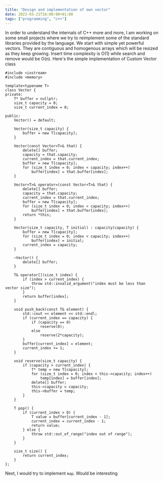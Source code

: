 ```yaml
---
title: "Design and implementation of own vector"
date: 2023-03-21T16:00:00+01:00
tags: ["programming", "c++"]
---
```


In order to understand the internals of C++ more and more, I am working on some small projects where we try to reimplement some of the standard libraries provided by the language. We start with simple yet powerful vectors. They are contiguous and homogenous arrays which will be resized as they keep growing. Insert time complexity is O(1) while search and remove would be O(n). Here's the simple implementation of Custom Vector class

```
#include <iostream>
#include <memory>

template<typename T>
class Vector {
private:
    T* buffer = nullptr;
    size_t capacity = 0;
    size_t current_index = 0;

public:
    Vector() = default;

    Vector(size_t capacity) {
        buffer = new T[capacity];
    }

    Vector(const Vector<T>& that) {
        delete[] buffer;
        capacity = that.capacity;
        current_index = that.current_index;
        buffer = new T[capacity];
        for (size_t index = 0; index < capacity; index++)
            buffer[index] = that.buffer[index];
    }

    Vector<T>& operator=(const Vector<T>& that) {
        delete[] buffer;
        capacity = that.capacity;
        current_index = that.current_index;
        buffer = new T[capacity];
        for (size_t index = 0; index < capacity; index++)
            buffer[index] = that.buffer[index];
        return *this;
    }

    Vector(size_t capacity, T initial) : capacity(capacity) {
        buffer = new T[capacity];
        for (size_t index = 0; index < capacity; index++)
            buffer[index] = initial;
        current_index = capacity;
    }

    ~Vector() {
        delete[] buffer;
    }

    T& operator[](size_t index) {
        if (index > current_index) {
            throw std::invalid_argument("index must be less than vector size");
        }
        return buffer[index];
    }

    void push_back(const T& element) {
        std::cout << element << std::endl;
        if (current_index == capacity) {
            if (capacity == 0)
                reserve(8);
            else
                reserve(2*capacity);
        }
        buffer[current_index] = element;
        current_index += 1;
    }

    void reserve(size_t capacity) {
        if (capacity > current_index) {
            T* temp = new T[capacity];
            for (size_t index = 0; index < this->capacity; index++)
                temp[index] = buffer[index];
            delete[] buffer;
            this->capacity = capacity;
            this->buffer = temp;
        }
    }

    T pop() {
        if (current_index > 0) {
            T value = buffer[current_index - 1];
            current_index = current_index - 1;
            return value;
        } else {
            throw std::out_of_range("index out of range");
        }
    }

    size_t size() {
        return current_index;
    }
};
```

Next, I would try to implement `map`. Would be interesting